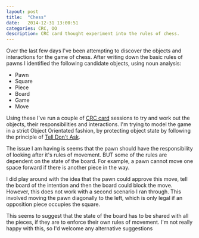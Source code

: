 ```yaml
---
layout: post
title:  "Chess"
date:   2014-12-31 13:00:51
categories: CRC, OO
description: CRC card thought experiment into the rules of chess.
---
```


Over the last few days I've been attempting to discover the objects and interactions for the game of chess.  After writing down the basic rules of pawns I identified the following candidate objects, using noun analysis:

* Pawn
* Square
* Piece
* Board
* Game
* Move

Using these I've run a couple of [CRC card](http://en.wikipedia.org/wiki/Class-responsibility-collaboration_card) sessions to try and work out the objects, their responsibilities and interactions.  I'm trying to model the game in a strict Object Orientated fashion, by protecting object state by following the principle of [Tell Don't Ask](https://pragprog.com/articles/tell-dont-ask).

The issue I am having is seems that the pawn should have the responsibility of looking after it's rules of movement. BUT some of the rules are dependent on the state of the board.  For example, a pawn cannot move one space forward if there is another piece in the way.

I did play around with the idea that the pawn could approve this move, tell the board of the intention and then the board could block the move.  However, this does not work with a second scenario I ran through.  This involved moving the pawn diagonally to the left, which is only legal if an opposition piece occupies the square.

This seems to suggest that the state of the board has to be shared with all the pieces, if they are to enforce their own rules of movement.  I'm not really happy with this, so I'd welcome any alternative suggestions 